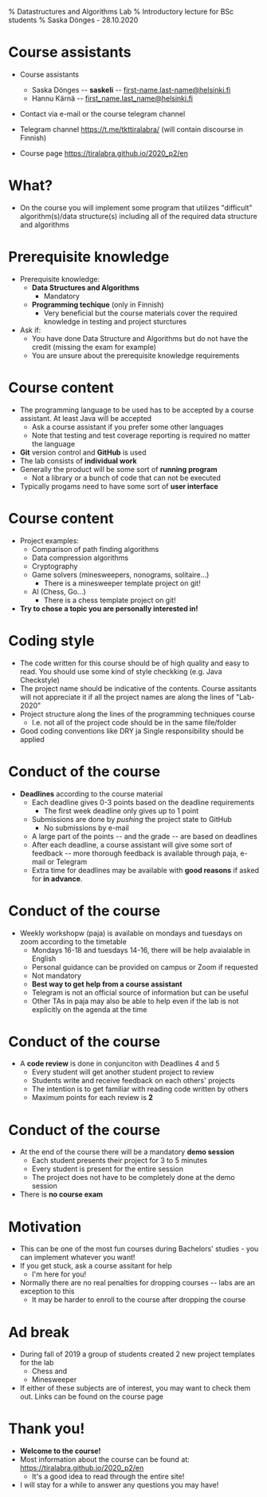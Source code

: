 % Datastructures and Algorithms Lab
% Introductory lecture for BSc students
% Saska Dönges - 28.10.2020

# Course assistants

- Course assistants
    - Saska Dönges -- **saskeli** -- first-name.last-name@helsinki.fi
    - Hannu Kärnä -- first_name.last_name@helsinki.fi
- Contact via e-mail or the course telegram channel

- Telegram channel https://t.me/tkttiralabra/ (will contain discourse in Finnish)
- Course page https://tiralabra.github.io/2020_p2/en

# What?

- On the course you will implement some program that utilizes "difficult" algorithm(s)/data structure(s) including all of the required data structure and algorithms

# Prerequisite knowledge

- Prerequisite knowledge:
    - **Data Structures and Algorithms**
        - Mandatory
    - **Programming techique** (only in Finnish)
        - Very beneficial but the course materials cover the required knowledge in testing and project sturctures
- Ask if:
    - You have done Data Structure and Algorithms but do not have the credit (missing the exam for example)
    - You are unsure about the prerequisite knowledge requirements

# Course content

- The programming language to be used has to be accepted by a course assistant. At least Java will be accepted
    - Ask a course assistant if you prefer some other languages
    - Note that testing and test coverage reporting is required no matter the language
- **Git** version control and **GitHub** is used
- The lab consists of **individual work**
- Generally the product will be some sort of **running program**
    - Not a library or a bunch of code that can not be executed
- Typically progams need to have some sort of **user interface**

# Course content

- Project examples:
    - Comparison of path finding algorithms
    - Data compression algorithms
    - Cryptography
    - Game solvers (minesweepers, nonograms, solitaire...)
        - There is a minesweeper template project on git!
    - AI (Chess, Go...)
        - There is a chess template project on git!
- **Try to chose a topic you are personally interested in!**

# Coding style

- The code written for this course should be of high quality and easy to read. You should use some kind of style checkking (e.g. Java Checkstyle)
- The project name should be indicative of the contents. Course assitants will not appreciate it if all the project names are along the lines of "Lab-2020"
- Project structure along the lines of the programming techniques course
    - I.e. not all of the project code should be in the same file/folder
- Good coding conventions like DRY ja Single responsibility should be applied

# Conduct of the course

- **Deadlines** according to the course material
    - Each deadline gives 0-3 points based on the deadline requirements
        - The first week deadline only gives up to 1 point
    - Submissions are done by *pushing* the project state to GitHub
        - No submissions by e-mail
    - A large part of the points -- and the grade -- are based on deadlines
    - After each deadline, a course assistant will give some sort of feedback -- more thorough feedback is available through paja, e-mail or Telegram
    - Extra time for deadlines may be available with **good reasons** if asked for **in advance**.


# Conduct of the course

- Weekly workshopw (paja) is available on mondays and tuesdays on zoom according to the timetable
    - Mondays 16-18 and tuesdays 14-16, there will be help avaialable in English
    - Personal guidance can be provided on campus or Zoom if requested
    - Not mandatory
    - **Best way to get help from a course assistant**
    - Telegram is not an official source of information but can be useful
    - Other TAs in paja may also be able to help even if the lab is not explicitly on the agenda at the time

# Conduct of the course

- A **code review** is done in conjunciton with Deadlines 4 and 5
    - Every student will get another student project to review
    - Students write and receive feedback on each others' projects
    - The intention is to get familiar with reading code written by others
    - Maximum points for each review is **2**

# Conduct of the course

- At the end of the course there will be a mandatory **demo session**
    - Each student presents their project for 3 to 5 minutes
    - Every student is present for the entire session
    - The project does not have to be completely done at the demo session
- There is **no course exam**

# Motivation

- This can be one of the most fun courses during Bachelors' studies - you can implement whatever you want!
- If you get stuck, ask a course assitant for help
    - I'm here for you!
- Normally there are no real penalties for dropping courses -- labs are an exception to this
    - It may be harder to enroll to the course after dropping the course

# Ad break

- During fall of 2019 a group of students created 2 new project templates for the lab
    - Chess and
    - Minesweeper
- If either of these subjects are of interest, you may want to check them out. Links can be found on the course page

# Thank you!

- **Welcome to the course!**
- Most information about the course can be found at: https://tiralabra.github.io/2020_p2/en
    - It's a good idea to read through the entire site!
- I will stay for a while to answer any questions you may have!
